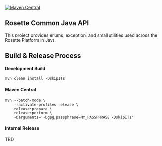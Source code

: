 [![Maven Central](https://maven-badges.herokuapp.com/maven-central/com.basistech/rosette-common-api/badge.svg)](https://maven-badges.herokuapp.com/maven-central/com.basistech/rosette-common-api)

## Rosette Common Java API

This project provides enums, exception, and small utilities used across the Rosette Platform in Java.

## Build & Release Process

#### Development Build

```
mvn clean install -DskipITs
```

#### Maven Central

```
mvn --batch-mode \
    --activate-profiles release \
    release:prepare \
    release:perform \
    -Darguments='-Dgpg.passphrase=MY_PASSPHRASE -DskipITs'
```

#### Internal Release

TBD


